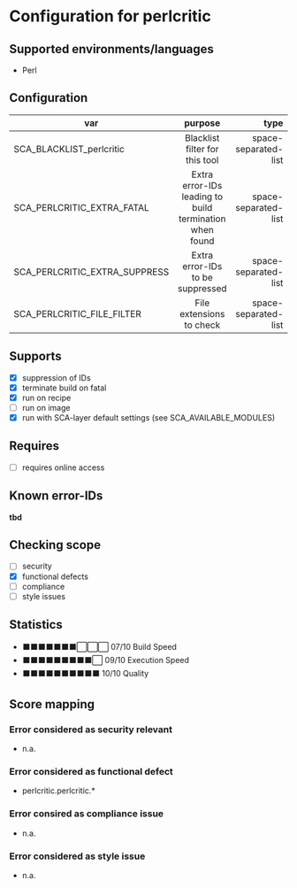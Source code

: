 # Configuration for perlcritic

## Supported environments/languages

* Perl

## Configuration

| var | purpose | type | default |
| ------------- |:-------------:| -----:| -----:
| SCA_BLACKLIST_perlcritic | Blacklist filter for this tool | space-separated-list | ""
| SCA_PERLCRITIC_EXTRA_FATAL | Extra error-IDs leading to build termination when found | space-separated-list | "":
| SCA_PERLCRITIC_EXTRA_SUPPRESS | Extra error-IDs to be suppressed | space-separated-list | ""
| SCA_PERLCRITIC_FILE_FILTER | File extensions to check | space-separated-list | ".pl"

## Supports

* [x] suppression of IDs
* [x] terminate build on fatal
* [x] run on recipe
* [ ] run on image
* [x] run with SCA-layer default settings (see SCA_AVAILABLE_MODULES)

## Requires

* [ ] requires online access

## Known error-IDs

__tbd__

## Checking scope

* [ ] security
* [x] functional defects
* [ ] compliance
* [ ] style issues

## Statistics

* ⬛⬛⬛⬛⬛⬛⬛⬜⬜⬜ 07/10 Build Speed
* ⬛⬛⬛⬛⬛⬛⬛⬛⬛⬜ 09/10 Execution Speed
* ⬛⬛⬛⬛⬛⬛⬛⬛⬛⬛ 10/10 Quality

## Score mapping

### Error considered as security relevant

* n.a.

### Error considered as functional defect

* perlcritic.perlcritic.*

### Error consired as compliance issue

* n.a.

### Error considered as style issue

* n.a.
